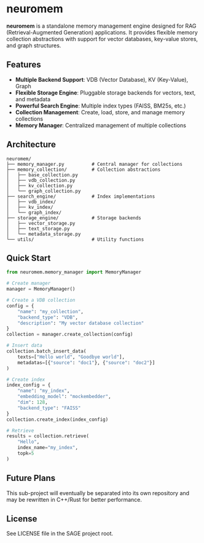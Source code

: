 # neuromem

**neuromem** is a standalone memory management engine designed for RAG (Retrieval-Augmented Generation) applications. It provides flexible memory collection abstractions with support for vector databases, key-value stores, and graph structures.

## Features

- **Multiple Backend Support**: VDB (Vector Database), KV (Key-Value), Graph
- **Flexible Storage Engine**: Pluggable storage backends for vectors, text, and metadata
- **Powerful Search Engine**: Multiple index types (FAISS, BM25s, etc.)
- **Collection Management**: Create, load, store, and manage memory collections
- **Memory Manager**: Centralized management of multiple collections

## Architecture

```
neuromem/
├── memory_manager.py          # Central manager for collections
├── memory_collection/         # Collection abstractions
│   ├── base_collection.py
│   ├── vdb_collection.py
│   ├── kv_collection.py
│   └── graph_collection.py
├── search_engine/             # Index implementations
│   ├── vdb_index/
│   ├── kv_index/
│   └── graph_index/
├── storage_engine/            # Storage backends
│   ├── vector_storage.py
│   ├── text_storage.py
│   └── metadata_storage.py
└── utils/                     # Utility functions
```

## Quick Start

```python
from neuromem.memory_manager import MemoryManager

# Create manager
manager = MemoryManager()

# Create a VDB collection
config = {
    "name": "my_collection",
    "backend_type": "VDB",
    "description": "My vector database collection"
}
collection = manager.create_collection(config)

# Insert data
collection.batch_insert_data(
    texts=["Hello world", "Goodbye world"],
    metadatas=[{"source": "doc1"}, {"source": "doc2"}]
)

# Create index
index_config = {
    "name": "my_index",
    "embedding_model": "mockembedder",
    "dim": 128,
    "backend_type": "FAISS"
}
collection.create_index(index_config)

# Retrieve
results = collection.retrieve(
    "Hello",
    index_name="my_index",
    topk=5
)
```

## Future Plans

This sub-project will eventually be separated into its own repository and may be rewritten in C++/Rust for better performance.

## License

See LICENSE file in the SAGE project root.
